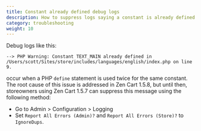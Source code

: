 ```yaml
---
title: Constant already defined debug logs 
description: How to suppress logs saying a constant is already defined 
category: troubleshooting 
weight: 10
---
```


Debug logs like this: 

```
--> PHP Warning: Constant TEXT_MAIN already defined in /Users/scott/Sites/store/includes/languages/english/index.php on line 9.
```

occur when a PHP `define` statement is used twice for the same constant.  The root cause of this issue is addressed in Zen Cart 1.5.8, but until then, storeowners using Zen Cart 1.5.7 can suppress this message using the following method: 

- Go to Admin > Configuration > Logging 
- Set `Report All Errors (Admin)?` and `Report All Errors (Store)?` to `IgnoreDups`.


